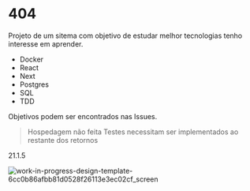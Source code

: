# 404

Projeto de um sitema com objetivo de estudar melhor tecnologias tenho interesse em aprender.

- Docker
- React
- Next
- Postgres
- SQL
- TDD

Objetivos podem ser encontrados nas Issues.

> Hospedagem não feita
> Testes necessitam ser implementados ao restante dos retornos

21.1.5

![work-in-progress-design-template-6cc0b86afbb81d0528f26113e3ec02cf_screen](https://github.com/user-attachments/assets/bfbbd085-19ba-4bf0-aeec-8bee2ed8a32d)
